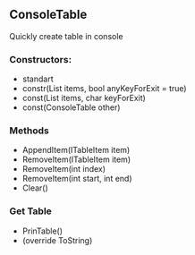 ## ConsoleTable

Quickly create table in console


### Constructors:
- standart
- constr(List<ITableItem> items, bool anyKeyForExit = true)
- const(List<ITableItem> items, char keyForExit)
- const(ConsoleTable other)
  
### Methods
  * AppendItem(ITableItem item)
  * RemoveItem(ITableItem item)
  * RemoveItem(int index)
  * RemoveItem(int start, int end)
  * Clear()
  
### Get Table
  * PrinTable()
  * (override ToString)
  
